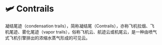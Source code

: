 # 🛩️ Contrails

凝结尾迹（condensation trails），简称凝结尾（Contrails），亦称飞机拉烟、飞机尾迹、雾化尾迹（vapor trails），俗称飞机云、航迹云或机尾云，是一种由喷气式飞机引擎排出的浓缩水蒸气形成的可见云。

